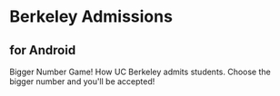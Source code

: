 # Berkeley Admissions
## for Android
Bigger Number Game! How UC Berkeley admits students. Choose the bigger number and you'll be accepted!
